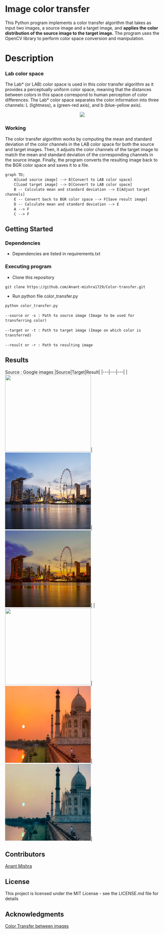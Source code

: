 # Image color transfer

This Python program implements a color transfer algorithm that takes as input two images, a source image and a target image, and **applies the color distribution of the source image to the target image.** The program uses the OpenCV library to perform color space conversion and manipulation.

# Description


### Lab color space
The Lab* (or LAB) color space is used in this color transfer algorithm as it provides a perceptually uniform color space, meaning that the distances between colors in this space correspond to human perception of color differences. The Lab* color space separates the color information into three channels: L (lightness), a (green-red axis), and b (blue-yellow axis).

<div align = "center">
<img src="https://user-images.githubusercontent.com/84588156/229015578-2ba508c7-cc74-4608-949e-85313f7bc4a4.png" width = "400"/>
</div>

### Working
The color transfer algorithm works by computing the mean and standard deviation of the color channels in the LAB color space for both the source and target images. Then, it adjusts the color channels of the target image to match the mean and standard deviation of the corresponding channels in the source image. Finally, the program converts the resulting image back to the BGR color space and saves it to a file.


```mermaid
graph TD;
    A[Load source image] --> B[Convert to LAB color space]
    C[Load target image] --> D[Convert to LAB color space]
    B -- Calculate mean and standard deviation --> E[Adjust target channels]
    E -- Convert back to BGR color space --> F[Save result image]
    D -- Calculate mean and standard deviation --> E
    A --> F
    C --> F
```


## Getting Started

### Dependencies 

* Dependencies are listed in requirements.txt

### Executing program

* Clone this repository

```
git clone https://github.com/Anant-mishra1729/Color-transfer.git
```
* Run python file color_transfer.py
```
python color_transfer.py 

--source or -s : Path to source image (Image to be used for transferring color)

--target or -t : Path to target image (Image on which color is transferred)

--result or -r : Path to resulting image
```

## Results
Source : Google images
|Source|Target|Result|
|---|---|---|
|<img align = "center`" src = "source/evening_beach.jpg" width = 280 height = 250>|<img align = "center`" src = "target/london.jpg" width = 280 height = 250>|<img align = "center`" src = "result/evening_beach_london.jpg" width = 280 height = 250>|
|<img align = "center`" src = "source/beach.jpg" width = 280 height = 250>|<img align = "center`" src = "target/taj_mahal.jpg" width = 280 height = 250>|<img align = "center`" src = "result/beach_taj_mahal.jpg" width = 280 height = 250>|
## Contributors

<a href="https://github.com/Anant-mishra1729">Anant Mishra</a>

## License

This project is licensed under the MIT License - see the LICENSE.md file for details

## Acknowledgments
<a href="https://www.cs.tau.ac.il/~turkel/imagepapers/ColorTransfer.pdf">Color Transfer between images</a>
